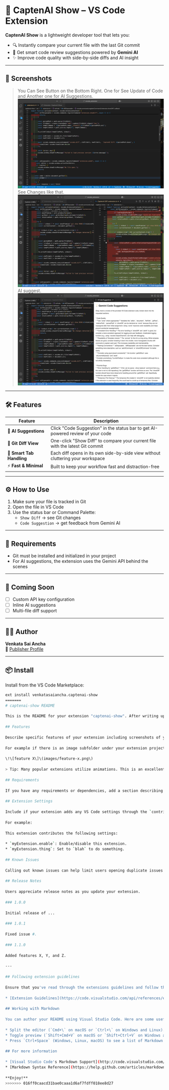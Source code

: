 # 🚀 CaptenAI Show – VS Code Extension

**CaptenAI Show** is a lightweight developer tool that lets you:

- 🔍 Instantly compare your current file with the last Git commit
- 🤖 Get smart code review suggestions powered by **Gemini AI**
- ✨ Improve code quality with side-by-side diffs and AI insight

---

## 📸 Screenshots

> You Can See Button on the Bottom Right. One for See Update of Code and Another one for AI Suggestions.
![screenshot1](images/sc1.png)  
> See Changes like that.
![screenshot2](images/sc2.png)  
> AI suggest.
![screenshot3](images/sc3.png) 
---

## 🛠 Features

| Feature | Description |
|--------|-------------|
| 🧠 **AI Suggestions** | Click "Code Suggestion" in the status bar to get AI-powered review of your code |
| 🔁 **Git Diff View** | One-click "Show Diff" to compare your current file with the latest Git commit |
| 🧼 **Smart Tab Handling** | Each diff opens in its own side-by-side view without cluttering your workspace |
| ⚡ **Fast & Minimal** | Built to keep your workflow fast and distraction-free |

---

## ⚙️ How to Use

1. Make sure your file is tracked in Git
2. Open the file in VS Code
3. Use the status bar or Command Palette:
   - `Show Diff` → see Git changes
   - `Code Suggestion` → get feedback from Gemini AI

---

## 🔐 Requirements

- Git must be installed and initialized in your project
- For AI suggestions, the extension uses the Gemini API behind the scenes

---

## 🔧 Coming Soon

- [ ] Custom API key configuration
- [ ] Inline AI suggestions
- [ ] Multi-file diff support

---

## 👨‍💻 Author

**Venkata Sai Ancha**  
🔗 [Publisher Profile](https://marketplace.visualstudio.com/publishers/venkatasaiancha)

---

## 📦 Install

Install from the VS Code Marketplace:

```bash
ext install venkatasaiancha.captenai-show
=======
# captenai-show README

This is the README for your extension "captenai-show". After writing up a brief description, we recommend including the following sections.

## Features

Describe specific features of your extension including screenshots of your extension in action. Image paths are relative to this README file.

For example if there is an image subfolder under your extension project workspace:

\!\[feature X\]\(images/feature-x.png\)

> Tip: Many popular extensions utilize animations. This is an excellent way to show off your extension! We recommend short, focused animations that are easy to follow.

## Requirements

If you have any requirements or dependencies, add a section describing those and how to install and configure them.

## Extension Settings

Include if your extension adds any VS Code settings through the `contributes.configuration` extension point.

For example:

This extension contributes the following settings:

* `myExtension.enable`: Enable/disable this extension.
* `myExtension.thing`: Set to `blah` to do something.

## Known Issues

Calling out known issues can help limit users opening duplicate issues against your extension.

## Release Notes

Users appreciate release notes as you update your extension.

### 1.0.0

Initial release of ...

### 1.0.1

Fixed issue #.

### 1.1.0

Added features X, Y, and Z.

---

## Following extension guidelines

Ensure that you've read through the extensions guidelines and follow the best practices for creating your extension.

* [Extension Guidelines](https://code.visualstudio.com/api/references/extension-guidelines)

## Working with Markdown

You can author your README using Visual Studio Code. Here are some useful editor keyboard shortcuts:

* Split the editor (`Cmd+\` on macOS or `Ctrl+\` on Windows and Linux).
* Toggle preview (`Shift+Cmd+V` on macOS or `Shift+Ctrl+V` on Windows and Linux).
* Press `Ctrl+Space` (Windows, Linux, macOS) to see a list of Markdown snippets.

## For more information

* [Visual Studio Code's Markdown Support](http://code.visualstudio.com/docs/languages/markdown)
* [Markdown Syntax Reference](https://help.github.com/articles/markdown-basics/)

**Enjoy!**
>>>>>>> 016ff0caacd31bae0caaa1d6af7fdff018ee8d27
